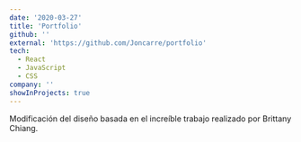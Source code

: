 ```yaml
---
date: '2020-03-27'
title: 'Portfolio'
github: ''
external: 'https://github.com/Joncarre/portfolio'
tech:
  - React
  - JavaScript
  - CSS
company: ''
showInProjects: true
---
```


Modificación del diseño basada en el increíble trabajo realizado por Brittany Chiang.
